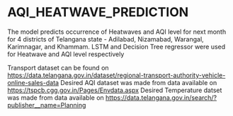 # AQI_HEATWAVE_PREDICTION

The model predicts occurrence of Heatwaves and AQI level for next month for 4 districts of Telangana state - Adilabad, Nizamabad, Warangal, Karimnagar, and Khammam.
LSTM and Decision Tree regressor were used for Heatwave and AQI level respectively

Transport dataset can be found on https://data.telangana.gov.in/dataset/regional-transport-authority-vehicle-online-sales-data
Desired AQI dataset was made from data available on https://tspcb.cgg.gov.in/Pages/Envdata.aspx
Desired Temperature datset was made from data available on https://data.telangana.gov.in/search/?publisher__name=Planning
